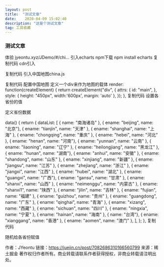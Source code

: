 ```yaml
---
layout: post
title:  "测试文章"
date:    2020-04-09 15:02:40 
description: "这是个测试文章"
tag: 工具收藏
---
```


### 测试文章

体验
jyeontu.xyz/JDemo/#/chi…
引入echarts
npm下载
npm install echarts
复制代码
cdn引入
<script
  type="text/javascript"
  src="https://cdn.jsdelivr.net/npm/echarts/dist/echarts.min.js"
></script>
复制代码
引入中国地图china.js
<script
  type="text/javascript"
  src="https://cdn.jsdelivr.net/npm/echarts/map/js/china.js"
></script>
复制代码
配置中国地图
定义一个div来作为地图的载体
render: function(createElement) {
    return createElement("div", {
      attrs: {
        id: "main",
      },
      style: {
        height: "450px",
        width:'600px',
        margin: 'auto'
      },
    });
},
复制代码
设置各省份的值

定义省份数据

data() {
    return {
      dataList: [
        { name: "南海诸岛" },
        { ename: "beijing", name: "北京"},
        { ename: "tianjin", name: "天津" },
        { ename: "shanghai", name: "上海" },
        { ename: "chongqing", name: "重庆" },
        { ename: "hebei", name: "河北" },
        { ename: "henan", name: "河南"},
        { ename: "yunnan", name: "云南" },
        { ename: "liaoning", name: "辽宁" },
        { ename: "heilongjiang", name: "黑龙江" },
        { ename: "hunan", name: "湖南"},
        { ename: "anhui", name: "安徽" },
        { ename: "shandong", name: "山东" },
        { ename: "xinjiang", name: "新疆" },
        { ename: "jiangsu", name: "江苏" },
        { ename: "zhejiang", name: "浙江" },
        { ename: "jiangxi", name: "江西" },
        { ename: "hubei", name: "湖北" },
        { ename: "guangxi", name: "广西"},
        { ename: "gansu", name: "甘肃" },
        { ename: "shanxi", name: "山西" },
        { ename: "neimenggu", name: "内蒙古" },
        { ename: "shanxi1", name: "陕西" },
        { ename: "jilin", name: "吉林" },
        { ename: "fujian", name: "福建" },
        { ename: "guizhou", name: "贵州" },
        { ename: "guangdong", name: "广东" },
        { ename: "qinghai", name: "青海" },
        { ename: "xizang", name: "西藏" },
        { ename: "sichuan", name: "四川" },
        { ename: "ningxia", name: "宁夏" },
        { ename: "hainan", name: "海南" },
        { name: "台湾"},
        { ename: "xianggang", name: "香港" },
        { ename: "aomen", name: "澳门" },
      ],
    };
  },
复制代码

随机给各省份赋值

作者：JYeontu
链接：https://juejin.cn/post/7082686310166560799
来源：稀土掘金
著作权归作者所有。商业转载请联系作者获得授权，非商业转载请注明出处。